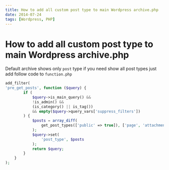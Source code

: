 ```yaml
---
title: How to add all custom post type to main Wordpress archive.php
date: 2014-07-24
tags: [Wordpress, PHP]
---
```


# How to add all custom post type to main Wordpress archive.php

Default archive shows only `post` type if you need show all post types just add follow code to `function.php`

```php
add_filter(
'pre_get_posts', function ($query) {
        if (
            $query->is_main_query() &&
            !is_admin() &&
            (is_category() || is_tag())
            && empty($query->query_vars['suppress_filters'])
        ) {
            $posts = array_diff(
                get_post_types(['public' => true]), ['page', 'attachment', 'revision', 'forum', 'reply', 'topic'] /* array of ignored types*/
            );
            $query->set(
                'post_type', $posts
            );
            return $query;
        }
    }
);
```
